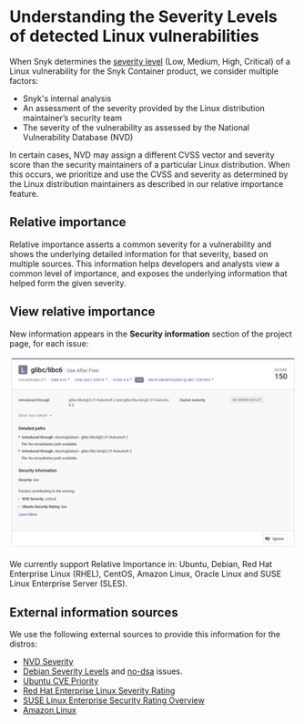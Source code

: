 # Understanding the Severity Levels of detected Linux vulnerabilities

When Snyk determines the [severity level](../../../features/fixing-and-prioritizing-issues/issue-management/severity-levels.md) (Low, Medium, High, Critical) of a Linux vulnerability for the Snyk Container product, we consider multiple factors:

* Snyk's internal analysis
* An assessment of the severity provided by the Linux distribution maintainer’s security team
* The severity of the vulnerability as assessed by the National Vulnerability Database (NVD)

In certain cases, NVD may assign a different CVSS vector and severity score than the security maintainers of a particular Linux distribution. When this occurs, we prioritize and use the CVSS and severity as determined by the Linux distribution maintainers as described in our relative importance feature.

## Relative importance

Relative importance asserts a common severity for a vulnerability and shows the underlying detailed information for that severity, based on multiple sources. This information helps developers and analysts view a common level of importance, and exposes the underlying information that helped form the given severity.

## View relative importance

New information appears in the **Security information** section of the project page, for each issue:

![Example for a vulnerability rated by Ubuntu as Low, and rated by NVD as Critical.](<../../../.gitbook/assets/image (232) (1) (1).png>)

We currently support Relative Importance in: Ubuntu, Debian, Red Hat Enterprise Linux (RHEL), CentOS, Amazon Linux, Oracle Linux and SUSE Linux Enterprise Server (SLES).

## External information sources

We use the following external sources to provide this information for the distros:

* [NVD Severity](https://nvd.nist.gov/vuln)
* [Debian Severity Levels](https://security-team.debian.org/security\_tracker.html#severity-levels) and [no-dsa](https://security-team.debian.org/security\_tracker.html#issues-not-warranting-a-security-advisory) issues.
* [Ubuntu CVE Priority](https://people.canonical.com/\~ubuntu-security/priority.html)
* [Red Hat Enterprise Linux Severity Rating](https://access.redhat.com/security/updates/classification)
* [SUSE Linux Enterprise Security Rating Overview](https://www.suse.com/support/security/rating/)
* [Amazon Linux](https://alas.aws.amazon.com/alas2.html)
